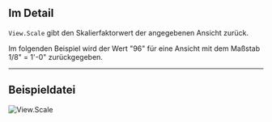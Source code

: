 ## Im Detail
`View.Scale` gibt den Skalierfaktorwert der angegebenen Ansicht zurück.

Im folgenden Beispiel wird der Wert "96" für eine Ansicht mit dem Maßstab 1/8" = 1'-0" zurückgegeben.
___
## Beispieldatei

![View.Scale](./Revit.Elements.Views.View.Scale_img.jpg)
